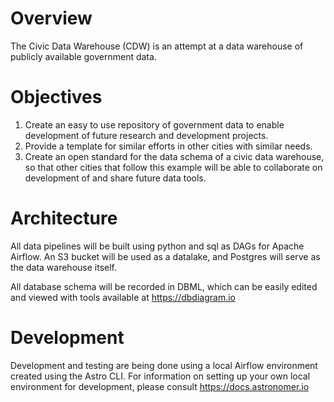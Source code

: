 Overview
========
The Civic Data Warehouse (CDW) is an attempt at a data warehouse of publicly available government data.

Objectives
==========
1. Create an easy to use repository of government data to enable development of future research and development projects.
2. Provide a template for similar efforts in other cities with similar needs.
3. Create an open standard for the data schema of a civic data warehouse, so that other cities that follow this example will be able to collaborate on development of and share future data tools.

Architecture
============
All data pipelines will be built using python and sql as DAGs for Apache Airflow. An S3 bucket will be used as a datalake, and Postgres will serve as the data warehouse itself.

All database schema will be recorded in DBML, which can be easily edited and viewed with tools available at https://dbdiagram.io

Development
===========
Development and testing are being done using a local Airflow environment created using the Astro CLI. For information on setting up your own local environment for development, please consult https://docs.astronomer.io
